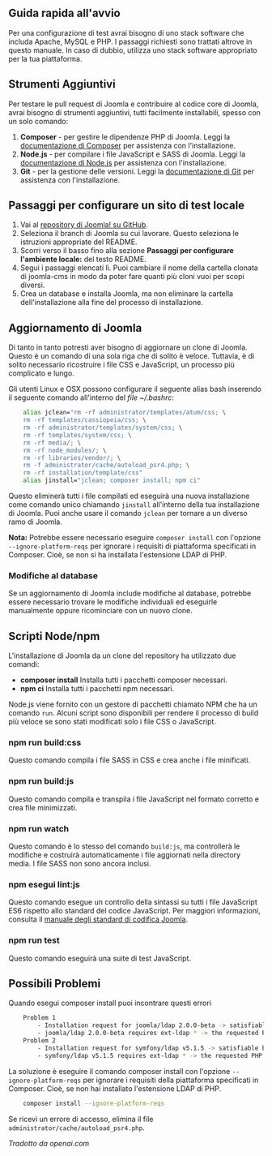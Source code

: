 <!-- Filename: J4.x:Setting_Up_Your_Local_Environment / Display title: Configurare un ambiente locale -->

## Guida rapida all'avvio

Per una configurazione di test avrai bisogno di uno stack software che includa Apache, MySQL e PHP. I passaggi richiesti sono trattati altrove in questo manuale. In caso di dubbio, utilizza uno stack software appropriato per la tua piattaforma.

## Strumenti Aggiuntivi

Per testare le pull request di Joomla e contribuire al codice core di Joomla, avrai bisogno di strumenti aggiuntivi, tutti facilmente installabili, spesso con un solo comando:

1. **Composer** - per gestire le dipendenze PHP di Joomla. Leggi la [documentazione di Composer](https://getcomposer.org/doc/00-intro.md) per assistenza con l'installazione.
2. **Node.js** - per compilare i file JavaScript e SASS di Joomla. Leggi la [documentazione di Node.js](https://nodejs.org/en/) per assistenza con l'installazione.
3. **Git** - per la gestione delle versioni. Leggi la [documentazione di Git](https://git-scm.com/) per assistenza con l'installazione.

## Passaggi per configurare un sito di test locale

1. Vai al [repository di Joomla! su GitHub](https://github.com/joomla/joomla-cms).
2. Seleziona il branch di Joomla su cui lavorare. Questo seleziona le istruzioni appropriate del README.
3. Scorri verso il basso fino alla sezione **Passaggi per configurare l'ambiente locale:** del testo README.
4. Segui i passaggi elencati lì. Puoi cambiare il nome della cartella clonata di joomla-cms in modo da poter fare quanti più cloni vuoi per scopi diversi.
5. Crea un database e installa Joomla, ma non eliminare la cartella dell'installazione alla fine del processo di installazione.

## Aggiornamento di Joomla

Di tanto in tanto potresti aver bisogno di aggiornare un clone di Joomla. Questo è un comando di una sola riga che di solito è veloce. Tuttavia, è di solito necessario ricostruire i file CSS e JavaScript, un processo più complicato e lungo.

Gli utenti Linux e OSX possono configurare il seguente alias bash inserendo il seguente comando all'interno del *file ~/.bashrc*:

```sh
    alias jclean="rm -rf administrator/templates/atum/css; \
    rm -rf templates/cassiopeia/css; \
    rm -rf administrator/templates/system/css; \
    rm -rf templates/system/css; \
    rm -rf media/; \
    rm -rf node_modules/; \
    rm -rf libraries/vendor/; \
    rm -f administrator/cache/autoload_psr4.php; \
    rm -rf installation/template/css"
    alias jinstall="jclean; composer install; npm ci"
```

Questo eliminerà tutti i file compilati ed eseguirà una nuova installazione come comando unico chiamando `jinstall` all'interno della tua installazione di Joomla. Puoi anche usare il comando `jclean` per tornare a un diverso ramo di Joomla.

**Nota:** Potrebbe essere necessario eseguire `composer install` con l'opzione `--ignore-platform-reqs` per ignorare i requisiti di piattaforma specificati in Composer. Cioè, se non si ha installata l'estensione LDAP di PHP.

### Modifiche al database

Se un aggiornamento di Joomla include modifiche al database, potrebbe essere necessario trovare le modifiche individuali ed eseguirle manualmente oppure ricominciare con un nuovo clone.

## Scripti Node/npm

L'installazione di Joomla da un clone del repository ha utilizzato due comandi:

- **composer install** Installa tutti i pacchetti composer necessari.
- **npm ci** Installa tutti i pacchetti npm necessari.

Node.js viene fornito con un gestore di pacchetti chiamato NPM che ha un comando `run`. Alcuni script sono disponibili per rendere il processo di build più veloce se sono stati modificati solo i file CSS o JavaScript.

### npm run build:css

Questo comando compila i file SASS in CSS e crea anche i file minificati.

### npm run build:js

Questo comando compila e transpila i file JavaScript nel formato corretto e crea file minimizzati.

### npm run watch

Questo comando è lo stesso del comando `build:js`, ma controllerà le modifiche e costruirà automaticamente i file aggiornati nella directory media. I file SASS non sono ancora inclusi.

### npm esegui lint:js

Questo comando esegue un controllo della sintassi su tutti i file JavaScript ES6 rispetto allo standard del codice JavaScript. Per maggiori informazioni, consulta il [manuale degli standard di codifica Joomla](https://developer.joomla.org/coding-standards/introduction.html).

### npm run test

Questo comando eseguirà una suite di test JavaScript.

## Possibili Problemi

Quando esegui composer install puoi incontrare questi errori

```sh
    Problem 1
        - Installation request for joomla/ldap 2.0.0-beta -> satisfiable by joomla/ldap[2.0.0-beta].
        - joomla/ldap 2.0.0-beta requires ext-ldap * -> the requested PHP extension ldap is missing from your system.
    Problem 2
        - Installation request for symfony/ldap v5.1.5 -> satisfiable by symfony/ldap[v5.1.5].
        - symfony/ldap v5.1.5 requires ext-ldap * -> the requested PHP extension ldap is missing from your system.
```

La soluzione è eseguire il comando composer install con l'opzione `--ignore-platform-reqs` per ignorare i requisiti della piattaforma specificati in Composer. Cioè, se non hai installato l'estensione LDAP di PHP.

```sh
    composer install --ignore-platform-reqs
```

Se ricevi un errore di accesso, elimina il file `administrator/cache/autoload_psr4.php`.

*Tradotto da openai.com*


